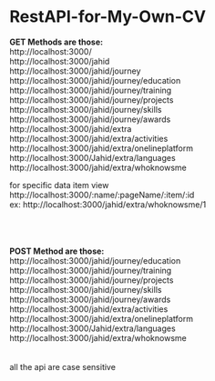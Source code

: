 # RestAPI-for-My-Own-CV



<b>GET Methods are those:</b><br> 
http://localhost:3000/<br> 
http://localhost:3000/jahid<br> 
http://localhost:3000/jahid/journey<br> 
http://localhost:3000/jahid/journey/education<br> 
http://localhost:3000/jahid/journey/training<br> 
http://localhost:3000/jahid/journey/projects<br> 
http://localhost:3000/jahid/journey/skills<br> 
http://localhost:3000/jahid/journey/awards<br> 
http://localhost:3000/jahid/extra<br> 
http://localhost:3000/jahid/extra/activities<br> 
http://localhost:3000/jahid/extra/onelineplatform<br> 
http://localhost:3000/Jahid/extra/languages<br> 
http://localhost:3000/jahid/extra/whoknowsme<br> 

for specific data item view<br> 
http://localhost:3000/:name/:pageName/:item/:id<br> 
ex: http://localhost:3000/jahid/extra/whoknowsme/1<br> 

<br> 
<br> 
<br> 
<b>POST Method are those:</b><br> 
http://localhost:3000/jahid/journey/education<br> 
http://localhost:3000/jahid/journey/training<br> 
http://localhost:3000/jahid/journey/projects<br> 
http://localhost:3000/jahid/journey/skills<br> 
http://localhost:3000/jahid/journey/awards<br> 
http://localhost:3000/jahid/extra/activities<br> 
http://localhost:3000/jahid/extra/onelineplatform<br> 
http://localhost:3000/Jahid/extra/languages<br> 
http://localhost:3000/jahid/extra/whoknowsme<br> 

<br> 
<br> 
all the api are case sensitive<br> 
